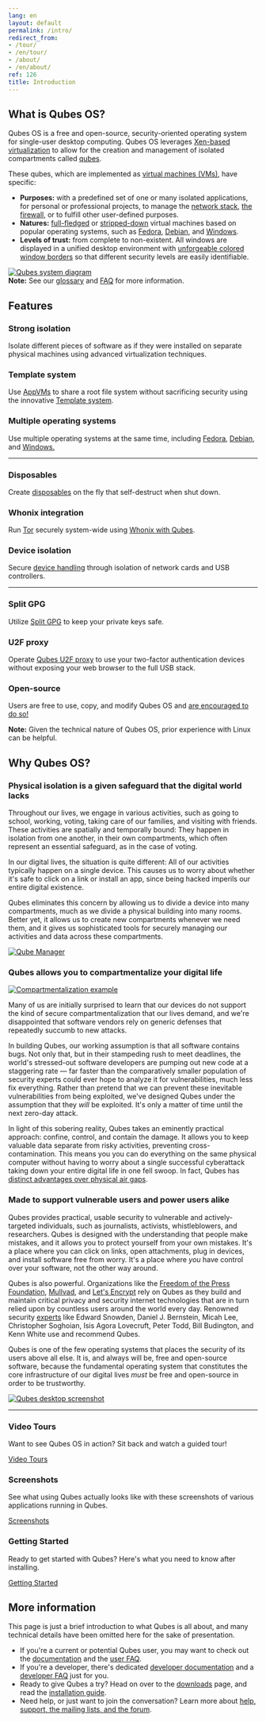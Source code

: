 ```yaml
---
lang: en
layout: default
permalink: /intro/
redirect_from:
- /tour/
- /en/tour/
- /about/
- /en/about/
ref: 126
title: Introduction
---
```


<h2>What is Qubes OS?</h2>
<a id = "what-is-qubes-os"></a>

<div class="row">
  <div class="col-lg-12 col-md-12">
    <p>
      Qubes OS is a free and open-source, security-oriented operating system for
      single-user desktop computing. Qubes OS leverages
      <a href="https://wiki.xen.org/wiki/Xen_Project_Software_Overview">
      Xen-based virtualization</a> to allow for the creation and management of
      isolated compartments called <a href="/doc/glossary#qube">qubes</a>.
    </p>
  </div>
</div>

<div class="row">
  <div class="col-lg-3 col-md-3 text-left">
    <p>
      These qubes, which are implemented as <a href="/doc/glossary#vm">virtual
      machines (VMs)</a>, have specific:
      <ul>
        <li class="more-bottom">
          <b>Purposes:</b> with a predefined set of one or many isolated
          applications, for personal or professional projects, to manage the
          <a href="/doc/networking/">network stack</a>,
          <a href="/doc/firewall/">the firewall</a>, or to fulfill other
          user-defined purposes.
        </li>
        <li class="more-bottom">
          <b>Natures:</b> <a href="/doc/standalone-and-hvm/">full-fledged</a> or
          <a href="/getting-started/">
          stripped-down</a> virtual machines based on popular operating systems,
          such as <a href="/doc/templates/fedora">Fedora</a>,
          <a href="/doc/templates/debian">Debian</a>, and
          <a href="/doc/windows/">Windows</a>.
        </li>
        <li class="more-bottom">
          <b>Levels of trust:</b> from complete to non-existent. All windows are
          displayed in a unified desktop environment with
          <a href="/getting-started/">unforgeable colored window borders</a> so
          that different security levels are easily identifiable.
        </li>
      </ul>
    </p>
  </div>
  <div class="col-lg-9 col-md-9">
    <a href="/attachment/site/qubes-trust-level-architecture.png">
      <img src="/attachment/site/qubes-trust-level-architecture.png"
           class="center-block more-bottom" alt="Qubes system diagram">
    </a>
  </div>
</div>

<div class="alert alert-info more-bottom" role="alert">
  <i class="fa fa-info-circle"></i>
  <b>Note:</b> See our <a href="/doc/glossary/">glossary</a> and
  <a href="/faq/">FAQ</a> for more information.
</div>

<h2 class="more-bottom">Features</h2>

<div class="row">
  <div class="col-lg-4 col-md-4 col-xs-12">
    <h3>Strong isolation</h3>
    <p>
      Isolate different pieces of software as if they were installed on separate
      physical machines using advanced virtualization techniques.
    </p>
  </div>
  <div class="col-lg-4 col-md-4 col-xs-12">
    <h3>Template system</h3>
    <p>
      Use <a href="/getting-started/">AppVMs</a> to
      share a root file system without sacrificing security using the innovative
      <a href="/doc/templates/">Template system</a>.
    </p>
  </div>
  <div class="col-lg-4 col-md-4 col-xs-12">
    <h3>Multiple operating systems</h3>
    <p>
      Use multiple operating systems at the same time, including
      <a href="/doc/templates/fedora">Fedora</a>,
      <a href="/doc/templates/debian">Debian</a>, and
      <a href="/doc/windows/">Windows.</a>
    </p>
  </div>
</div>

<hr>

<div class="row">
  <div class="col-lg-4 col-md-4 col-xs-12">
    <h3>Disposables</h3>
    <p>
      Create <a href="/doc/how-to-use-disposables/">disposables</a> on the fly that
      self-destruct when shut down.
    </p>
  </div>
  <div class="col-lg-4 col-md-4 col-xs-12">
    <h3>Whonix integration</h3>
    <p>
      Run <a href="https://www.torproject.org/">Tor</a> securely system-wide
      using <a href="/doc/whonix/">Whonix with Qubes</a>.
    </p>
  </div>
  <div class="col-lg-4 col-md-4 col-xs-12">
    <h3>Device isolation</h3>
    <p>
      Secure <a href="/doc/device-handling/">device handling</a> through
      isolation of network cards and USB controllers.
    </p>
  </div>
</div>

<hr>

<div class="row">
  <div class="col-lg-4 col-md-4 col-xs-12">
    <h3>Split GPG</h3>
    <p>
      Utilize <a href="/doc/split-gpg/">Split GPG</a> to keep your private keys
      safe.
    </p>
  </div>
  <div class="col-lg-4 col-md-4 col-xs-12">
    <h3>U2F proxy</h3>
    <p>
      Operate <a href="/doc/u2f-proxy/">Qubes U2F proxy</a> to use your
      two-factor authentication devices without exposing your web browser to the
      full USB stack.
    </p>
  </div>
  <div class="col-lg-4 col-md-4 col-xs-12">
    <h3>Open-source</h3>
    <p>
      Users are free to use, copy, and modify Qubes OS and
      <a href="/doc/contributing/">are encouraged to do so!</a>
    </p>
  </div>
</div>

<div class="alert alert-info more-bottom" role="alert">
  <i class="fa fa-info-circle"></i>
  <b>Note:</b> Given the technical nature of Qubes OS, prior experience with
  Linux can be helpful.
</div>


<h2 class="more-bottom">Why Qubes OS?</h2>
<a id = "why-qubes-os"></a>

<h3>Physical isolation is a given safeguard that the digital world lacks</h3>

<div class="row">
  <div class="col-lg-6 col-md-6 text-left">
    <p>
      Throughout our lives, we engage in various activities, such as going to
      school, working, voting, taking care of our families, and visiting with
      friends. These activities are spatially and temporally bound: They happen
      in isolation from one another, in their own compartments, which often
      represent an essential safeguard, as in the case of voting.
    </p>
    <p>
      In our digital lives, the situation is quite different: All of our
      activities typically happen on a single device. This causes us to worry
      about whether it's safe to click on a link or install an app, since being
      hacked imperils our entire digital existence.
    </p>
    <p>
      Qubes eliminates this concern by allowing us to divide a device into many
      compartments, much as we divide a physical building into many rooms.
      Better yet, it allows us to create new compartments whenever we need them,
      and it gives us sophisticated tools for securely managing our activities
      and data across these compartments.
    </p>
  </div>
  <div class="col-lg-6 col-md-6">
    <a href="/attachment/doc/r4.0-qubes-manager.png">
      <img src="/attachment/doc/r4.0-qubes-manager.png"
           class="center-block more-bottom" alt="Qube Manager">
    </a>
  </div>
</div>

<h3>Qubes allows you to compartmentalize your digital life</h3>

<div class="row">
  <div class="col-lg-6 col-md-6">
    <a href="/attachment/site/qubes-partition-data-flows.jpg">
      <img src="/attachment/site/qubes-partition-data-flows.jpg"
           class="center-block more-bottom" alt="Compartmentalization example">
    </a>
  </div>
  <div class="col-lg-6 col-md-6 text-left center-block">
    <p>
      Many of us are initially surprised to learn that our devices do not
      support the kind of secure compartmentalization that our lives demand, and
      we're disappointed that software vendors rely on generic defenses that
      repeatedly succumb to new attacks.
    </p>
    <p>
      In building Qubes, our working assumption is that all software contains
      bugs. Not only that, but in their stampeding rush to meet deadlines, the
      world's stressed-out software developers are pumping out new code at a
      staggering rate &mdash; far faster than the comparatively smaller
      population of security experts could ever hope to analyze it for
      vulnerabilities, much less fix everything. Rather than pretend that we can
      prevent these inevitable vulnerabilities from being exploited, we've
      designed Qubes under the assumption that they <em>will</em> be exploited.
      It's only a matter of time until the next zero-day attack.
    </p>
    <p>
      In light of this sobering reality, Qubes takes an eminently practical
      approach: confine, control, and contain the damage. It allows you to keep
      valuable data separate from risky activities, preventing
      cross-contamination. This means you you can do everything on the same
      physical computer without having to worry about a single successful
      cyberattack taking down your entire digital life in one fell swoop. In
      fact, Qubes has
      <a href="https://invisiblethingslab.com/resources/2014/Software_compartmentalization_vs_physical_separation.pdf">
      distinct advantages over physical air gaps</a>.
    </p>
  </div>
</div>

<h3>Made to support vulnerable users and power users alike</h3>

<div class="row">
  <div class="col-lg-6 col-md-6 text-left">
    <p>
      Qubes provides practical, usable security to vulnerable and
      actively-targeted individuals, such as journalists, activists,
      whistleblowers, and researchers. Qubes is designed with the understanding
      that people make mistakes, and it allows you to protect yourself from your
      own mistakes. It's a place where you can click on links, open attachments,
      plug in devices, and install software free from worry. It's a place where
      <em>you</em> have control over your software, not the other way around.
    </p>
    <p>
      Qubes is also powerful. Organizations like the
      <a href="/partners/#freedom-of-the-press-foundation">Freedom of the Press
      Foundation</a>, <a href="/partners/#mullvad">Mullvad</a>, and
      <a href="https://twitter.com/letsencrypt/status/1239934557710737410">Let's
      Encrypt</a> rely on Qubes as they build and maintain critical privacy and
      security internet technologies that are in turn relied upon by countless
      users around the world every day. Renowned security
      <a href="/experts/">experts</a> like Edward Snowden, Daniel J. Bernstein,
      Micah Lee, Christopher Soghoian, Isis Agora Lovecruft, Peter Todd, Bill
      Budington, and Kenn White use and recommend Qubes.
    </p>
    <p>
      Qubes is one of the few operating systems that places the security of
      its users above all else. It is, and always will be, free and open-source
      software, because the fundamental operating system that constitutes the
      core infrastructure of our digital lives <em>must</em> be free and
      open-source in order to be trustworthy.
    </p>
  </div>
  <div class="col-lg-6 col-md-6">
    <a href="/attachment/doc/r4.0-snapshot12.png">
      <img src="/attachment/doc/r4.0-snapshot12.png"
           class="center-block more-bottom" alt="Qubes desktop screenshot">
    </a>
  </div>
</div>

<hr class="add-top more-bottom">

<div class="row more-bottom">
  <div class="col-lg-4 col-md-4 col-xs-12">
    <h3>Video Tours</h3>
    <p>
      Want to see Qubes OS in action? Sit back and watch a guided tour!
    </p>
    <a href="/video-tours/" class="btn btn-primary more-bottom">
      <i class="fa fa-play-circle"></i> Video Tours
    </a>
  </div>
  <div class="col-lg-4 col-md-4 col-xs-12">
    <h3>Screenshots</h3>
    <p>
      See what using Qubes actually looks like with these screenshots of various
      applications running in Qubes.
    </p>
    <a href="/screenshots/" class="btn btn-primary more-bottom">
      <i class="fa fa-picture-o"></i> Screenshots
    </a>
  </div>
  <div class="col-lg-4 col-md-4 col-xs-12">
    <h3>Getting Started</h3>
    <p>
      Ready to get started with Qubes? Here's what you need to know after
      installing.
    </p>
    <a href="/getting-started/" class="btn btn-primary more-bottom">
      <i class="fa fa-cubes"></i> Getting Started
    </a>
  </div>
</div>

<h2>More information</h2>

<p>
  This page is just a brief introduction to what Qubes is all about, and many
  technical details have been omitted here for the sake of presentation.
  <ul>
    <li>
      If you're a current or potential Qubes user, you may want to check out the
      <a href="/doc/">documentation</a> and the
      <a href="/faq/#users">user FAQ</a>.
    </li>
    <li>
      If you're a developer, there's dedicated
      <a href="/doc/#developer-documentation">developer documentation</a> and a
      <a href="/faq/#developers">developer FAQ</a> just for you.
    </li>
    <li>
      Ready to give Qubes a try? Head on over to the
      <a href="/downloads/">downloads</a> page, and read the
      <a href="/doc/installation-guide">installation guide</a>.
    </li>
    <li>
      Need help, or just want to join the conversation? Learn more about
      <a href="/support/">help, support, the mailing lists, and the forum</a>.
    </li>
  </ul>
</p>
